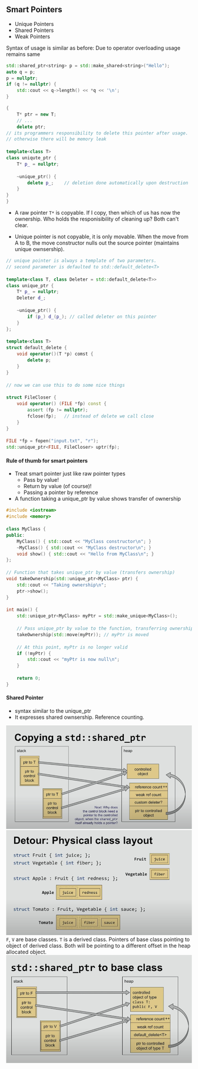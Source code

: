 ## Smart Pointers

- Unique Pointers
- Shared Pointers
- Weak Pointers

Syntax of usage is similar as before: Due to operator overloading usage remains
same
```cpp
std::shared_ptr<string> p = std::make_shared<string>("Hello");
auto q = p;
p = nullptr;
if (q != nullptr) {
    std::cout << q->length() << *q << '\n';
}
```

```cpp
{
    T* ptr = new T;
    // ...
    delete ptr;
// its programmers responsibility to delete this pointer after usage.
// otherwise there will be memory leak

template<class T> 
class uniqute_ptr {
    T* p_ = nullptr;

    ~unique_ptr() {
        delete p_;    // deletion done automatically upon destruction
    }
}
}
```

- A raw pointer `T*` is copyable. If I copy, then which of us has now the
ownership. Who holds the responisibility of cleaning up? Both can't clear.

- Unique pointer is not copyable, it is only movable. When the move from A to B,
the move constructor nulls out the source pointer (maintains unique ownsership).

```cpp
// unique pointer is always a template of two parameters.
// second parameter is defaulted to std::default_delete<T>

template<class T, class Deleter = std::default_delete<T>>
class unique_ptr {
    T* p_ = nullptr;
    Deleter d_;

    ~unique_ptr() {
        if (p_) d_(p_); // called deleter on this pointer
    }
};

template<class T> 
struct default_delete {
    void operator()(T *p) comst {
        delete p; 
    }
}

// now we can use this to do some nice things

struct FileCloser {
    void operator() (FILE *fp) const {
        assert (fp != nullptr);
        fclose(fp);   // instead of delete we call close
    }
}

FILE *fp = fopen("input.txt", "r");
std::unique_ptr<FILE, FileCloser> uptr(fp);
```

#### Rule of thumb for smart pointers
- Treat smart pointer just like raw pointer types
    - Pass by value!
    - Return by value (of course)!
    - Passing a pointer by reference 
- A function taking a unique_ptr by value shows transfer of ownership

```cpp
#include <iostream>
#include <memory>

class MyClass {
public:
    MyClass() { std::cout << "MyClass constructor\n"; }
    ~MyClass() { std::cout << "MyClass destructor\n"; }
    void show() { std::cout << "Hello from MyClass\n"; }
};

// Function that takes unique_ptr by value (transfers ownership)
void takeOwnership(std::unique_ptr<MyClass> ptr) {
    std::cout << "Taking ownership\n";
    ptr->show();
}

int main() {
    std::unique_ptr<MyClass> myPtr = std::make_unique<MyClass>();

    // Pass unique_ptr by value to the function, transferring ownership
    takeOwnership(std::move(myPtr)); // myPtr is moved

    // At this point, myPtr is no longer valid
    if (!myPtr) {
        std::cout << "myPtr is now null\n";
    }

    return 0;
}
```
#### Shared Pointer
- syntax similar to the unique_ptr
- It expresses shared ownsership. Reference counting.

![](../assets/sharedPtr.png)
![](../assets/class.png)
`F`, `V` are base classes. `T` is a derived class. Pointers of base class pointing
to object of derived class. Both will be pointing to a different offset in the
heap allocated object.
![](../assets/sharedPtr2.png)







